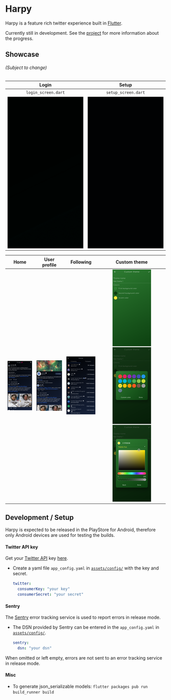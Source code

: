 # Harpy

Harpy is a feature rich twitter experience built in [Flutter](https://flutter.dev/).

Currently still in development. See the [project](https://github.com/robertodoering/harpy/projects/1) for more information about the progress.

## Showcase
###### (Subject to change)

| Login | Setup |
| :---: | :---: |
| `login_screen.dart` | `setup_screen.dart` |
| ![Login screen](media/login_screen.gif) | ![Setup screen](media/setup_screen.gif) |

| Home | User profile | Following | Custom theme |
| :---: | :---: |  :---: | :---: |
| ![Home screen](media/home_screen.png) | ![User screen](media/user_screen.png) | ![Following screen](media/following_screen.png) | ![Custom theme screen](media/custom_theme_screen.png) ![Custom theme color selection](media/custom_theme_color_palette.png) ![Custom theme color selection](media/custom_theme_color_picker.png) |

## Development / Setup
Harpy is expected to be released in the PlayStore for Android, therefore only Android devices are used for testing the builds.

#### Twitter API key
Get your [Twitter API](https://developer.twitter.com/en/docs) key [here](https://developer.twitter.com/en/apply-for-access).

- Create a yaml file `app_config.yaml` in [`assets/config/`](assets/config) with the key and secret.
    ```yaml
    twitter:
      consumerKey: "your key"
      consumerSecret: "your secret"
    ```


#### Sentry
The [Sentry](https://sentry.io) error tracking service is used to report errors in release mode.
- The DSN provided by Sentry can be entered in the `app_config.yaml` in [`assets/config/`](assets/config).
    ```yaml
    sentry:
      dsn: "your dsn"
    ```

When omitted or left empty, errors are not sent to an error tracking service in release mode.

#### Misc

- To generate json_serializable models:
`flutter packages pub run build_runner build`

